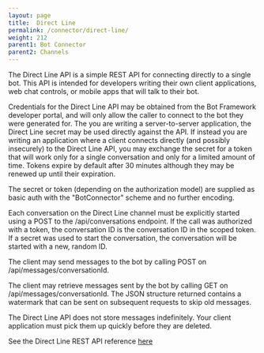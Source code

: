 ```yaml
---
layout: page
title:  Direct Line
permalink: /connector/direct-line/
weight: 212
parent1: Bot Connector
parent2: Channels
---
```



The Direct Line API is a simple REST API for connecting directly to a single bot. This API is intended for developers
writing their own client applications, web chat controls, or mobile apps that will talk to their bot.

Credentials for the Direct Line API may be obtained from the Bot Framework developer portal, and will only allow the
caller to connect to the bot they were generated for. The you are writing a server-to-server application,
the Direct Line secret may be used directly against the API. If instead you are writing an application where a client
connects directly (and possibly insecurely) to the Direct Line API, you may exchange the secret for a token that will
work only for a single conversation and only for a limited amount of time. Tokens expire by default after 30 minutes
although they may be renewed up until their expiration.

The secret or token (depending on the authorization model) are supplied as basic auth with the "BotConnector" scheme
and no further encoding.

Each conversation on the Direct Line channel must be explicitly started using a POST to the /api/conversations endpoint.
If the call was authorized with a token, the conversation ID is the conversation ID in the scoped token. If a
secret was used to start the conversation, the conversation will be started with a new, random ID.

The client may send messages to the bot by calling POST on /api/messages/conversationId.

The client may retrieve messages sent by the bot by calling GET on /api/messages/conversationId. The JSON structure
returned contains a watermark that can be sent on subsequent requests to skip old messages.

The Direct Line API does not store messages indefinitely. Your client application must pick them up quickly before
they are deleted.

See the Direct Line REST API reference [here](/sdkreference/restapi-directline/)